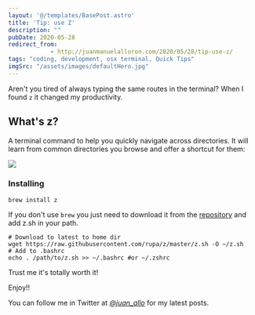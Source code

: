 ```yaml
---
layout: '@/templates/BasePost.astro'
title: 'Tip: use Z'
description: ""
pubDate: 2020-05-28
redirect_from: 
            - http://juanmanuelalloron.com/2020/05/28/tip-use-z/
tags: "coding, development, osx terminal, Quick Tips"
imgSrc: "/assets/images/defaultHero.jpg"
---
```

Aren't you tired of always typing the same routes in the terminal? When I found `z` it changed my productivity.

## What's z?

A terminal command to help you quickly navigate across directories. It will learn from common directories you browse and offer a shortcut for them:

![](/assets/images/post/2020-05-using-z.gif)

### Installing

```
brew install z
```

If you don't use `brew` you just need to download it from the [repository](https://github.com/rupa/z) and add z.sh in your path.

```
# Download to latest to home dir
wget https://raw.githubusercontent.com/rupa/z/master/z.sh -O ~/z.sh
# Add to .bashrc
echo . /path/to/z.sh >> ~/.bashrc #or ~/.zshrc
```

Trust me it's totally worth it!

Enjoy!!

You can follow me in Twitter at [_@juan_allo_](https://twitter.com/juan_allo) for my latest posts.
